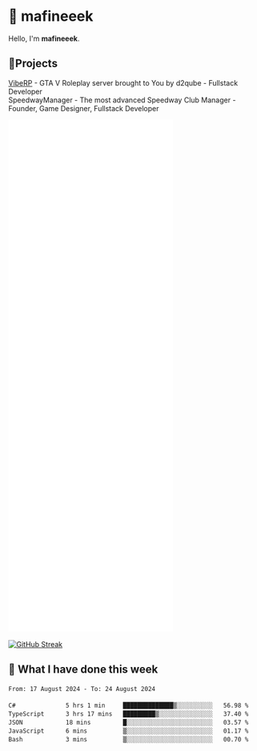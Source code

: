 # 👋 mafineeek
Hello, I'm **mafineeek**.

## 📝Projects

[VibeRP](https://v-rp.pl) - GTA V Roleplay server brought to You by d2qube - Fullstack Developer<br/>
SpeedwayManager - The most advanced Speedway Club Manager - Founder, Game Designer, Fullstack Developer


![](./github-metrics.svg)

[![GitHub Streak](https://streak-stats.demolab.com/?user=mafineeek)](https://git.io/streak-stats)

## 📰 What I have done this week
<!--START_SECTION:waka-->

```txt
From: 17 August 2024 - To: 24 August 2024

C#              5 hrs 1 min     ██████████████▒░░░░░░░░░░   56.98 %
TypeScript      3 hrs 17 mins   █████████▒░░░░░░░░░░░░░░░   37.40 %
JSON            18 mins         █░░░░░░░░░░░░░░░░░░░░░░░░   03.57 %
JavaScript      6 mins          ▒░░░░░░░░░░░░░░░░░░░░░░░░   01.17 %
Bash            3 mins          ▒░░░░░░░░░░░░░░░░░░░░░░░░   00.70 %
```

<!--END_SECTION:waka-->
